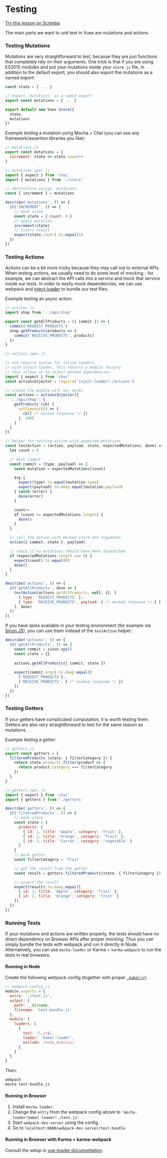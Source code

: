 # Testing

<div class="scrimba"><a href="https://scrimba.com/p/pnyzgAP/cPGkpJhq" target="_blank" rel="noopener noreferrer">Try this lesson on Scrimba</a></div>

The main parts we want to unit test in Vuex are mutations and actions.

### Testing Mutations

Mutations are very straightforward to test, because they are just functions that completely rely on their arguments. One trick is that if you are using ES2015 modules and put your mutations inside your `store.js` file, in addition to the default export, you should also export the mutations as a named export:

``` js
const state = { ... }

// export `mutations` as a named export
export const mutations = { ... }

export default new Vuex.Store({
  state,
  mutations
})
```

Example testing a mutation using Mocha + Chai (you can use any framework/assertion libraries you like):

``` js
// mutations.js
export const mutations = {
  increment: state => state.count++
}
```

``` js
// mutations.spec.js
import { expect } from 'chai'
import { mutations } from './store'

// destructure assign `mutations`
const { increment } = mutations

describe('mutations', () => {
  it('INCREMENT', () => {
    // mock state
    const state = { count: 0 }
    // apply mutation
    increment(state)
    // assert result
    expect(state.count).to.equal(1)
  })
})
```

### Testing Actions

Actions can be a bit more tricky because they may call out to external APIs. When testing actions, we usually need to do some level of mocking - for example, we can abstract the API calls into a service and mock that service inside our tests. In order to easily mock dependencies, we can use webpack and [inject-loader](https://github.com/plasticine/inject-loader) to bundle our test files.

Example testing an async action:

``` js
// actions.js
import shop from '../api/shop'

export const getAllProducts = ({ commit }) => {
  commit('REQUEST_PRODUCTS')
  shop.getProducts(products => {
    commit('RECEIVE_PRODUCTS', products)
  })
}
```

``` js
// actions.spec.js

// use require syntax for inline loaders.
// with inject-loader, this returns a module factory
// that allows us to inject mocked dependencies.
import { expect } from 'chai'
const actionsInjector = require('inject-loader!./actions')

// create the module with our mocks
const actions = actionsInjector({
  '../api/shop': {
    getProducts (cb) {
      setTimeout(() => {
        cb([ /* mocked response */ ])
      }, 100)
    }
  }
})

// helper for testing action with expected mutations
const testAction = (action, payload, state, expectedMutations, done) => {
  let count = 0

  // mock commit
  const commit = (type, payload) => {
    const mutation = expectedMutations[count]

    try {
      expect(type).to.equal(mutation.type)
      expect(payload).to.deep.equal(mutation.payload)
    } catch (error) {
      done(error)
    }

    count++
    if (count >= expectedMutations.length) {
      done()
    }
  }

  // call the action with mocked store and arguments
  action({ commit, state }, payload)

  // check if no mutations should have been dispatched
  if (expectedMutations.length === 0) {
    expect(count).to.equal(0)
    done()
  }
}

describe('actions', () => {
  it('getAllProducts', done => {
    testAction(actions.getAllProducts, null, {}, [
      { type: 'REQUEST_PRODUCTS' },
      { type: 'RECEIVE_PRODUCTS', payload: { /* mocked response */ } }
    ], done)
  })
})
```

If you have spies available in your testing environment (for example via [Sinon.JS](http://sinonjs.org/)), you can use them instead of the `testAction` helper:

``` js
describe('actions', () => {
  it('getAllProducts', () => {
    const commit = sinon.spy()
    const state = {}
    
    actions.getAllProducts({ commit, state })
    
    expect(commit.args).to.deep.equal([
      ['REQUEST_PRODUCTS'],
      ['RECEIVE_PRODUCTS', { /* mocked response */ }]
    ])
  })
})
```

### Testing Getters

If your getters have complicated computation, it is worth testing them. Getters are also very straightforward to test for the same reason as mutations.

Example testing a getter:

``` js
// getters.js
export const getters = {
  filteredProducts (state, { filterCategory }) {
    return state.products.filter(product => {
      return product.category === filterCategory
    })
  }
}
```

``` js
// getters.spec.js
import { expect } from 'chai'
import { getters } from './getters'

describe('getters', () => {
  it('filteredProducts', () => {
    // mock state
    const state = {
      products: [
        { id: 1, title: 'Apple', category: 'fruit' },
        { id: 2, title: 'Orange', category: 'fruit' },
        { id: 3, title: 'Carrot', category: 'vegetable' }
      ]
    }
    // mock getter
    const filterCategory = 'fruit'

    // get the result from the getter
    const result = getters.filteredProducts(state, { filterCategory })

    // assert the result
    expect(result).to.deep.equal([
      { id: 1, title: 'Apple', category: 'fruit' },
      { id: 2, title: 'Orange', category: 'fruit' }
    ])
  })
})
```

### Running Tests

If your mutations and actions are written properly, the tests should have no direct dependency on Browser APIs after proper mocking. Thus you can simply bundle the tests with webpack and run it directly in Node. Alternatively, you can use `mocha-loader` or Karma + `karma-webpack` to run the tests in real browsers.

#### Running in Node

Create the following webpack config (together with proper [`.babelrc`](https://babeljs.io/docs/usage/babelrc/)):

``` js
// webpack.config.js
module.exports = {
  entry: './test.js',
  output: {
    path: __dirname,
    filename: 'test-bundle.js'
  },
  module: {
    loaders: [
      {
        test: /\.js$/,
        loader: 'babel-loader',
        exclude: /node_modules/
      }
    ]
  }
}
```

Then:

``` bash
webpack
mocha test-bundle.js
```

#### Running in Browser

1. Install `mocha-loader`.
2. Change the `entry` from the webpack config above to `'mocha-loader!babel-loader!./test.js'`.
3. Start `webpack-dev-server` using the config.
4. Go to `localhost:8080/webpack-dev-server/test-bundle`.

#### Running in Browser with Karma + karma-webpack

Consult the setup in [vue-loader documentation](https://vue-loader.vuejs.org/en/workflow/testing.html).
